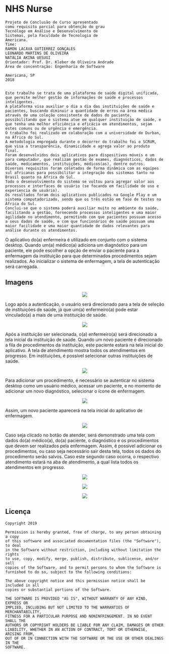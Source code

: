 # NHS Nurse


```
Projeto de Conclusão de Curso apresentado
como requisito parcial para obtenção do grau
Tecnólogo em Análise e Desenvolvimento de
Sistemas, pela Faculdade de Tecnologia de
Americana.
Time: 
RAMON LACAVA GUTIERREZ GONÇALES
LEONARDO MARTINS DE OLIVEIRA
NATÁLIA AKINA UESUGI
Orientador: Prof. Dr. Kleber de Oliveira Andrade
Área de concentração: Engenharia de Software

Americana, SP
2018


Este trabalho se trata de uma plataforma de saúde digital unificada, que permite melhor gestão de informações de saúde e processos inteligentes. 
A plataforma visa auxiliar o dia a dia das instituições de saúde e pacientes, buscando diminuir a quantidade de erros na área médica através de uma coleção consistente de dados do paciente, possibilitando que o sistema atue em qualquer instituição de saúde, e que tenha uma melhor eficiência e eficácia em atendimentos, sejam estes comuns ou de urgência e emergência.
O trabalho foi realizado em colaboração com a universidade de Durban, na África do Sul. 
A metodologia empregada durante o decorrer do trabalho foi o SCRUM, que visa a transparência, dinamicidade e agrega valor ao produto final. 
Foram desenvolvidos dois aplicativos para dispositivos móveis e um para computador, que realizam gestão de exames, diagnósticos, dados de saúde, medicamentos, instituições, médicos(as), dentre outros. 
Diversos requisitos foram coletados de forma dinâmica com as equipes sul africanas para possibilitar a integração dos sistemas tanto no Brasil quanto na África do Sul.
Todo o desenvolvimento do sistema se voltou para agregar valor aos processos e interfaces de usuário (se focando em facilidade de uso e experiencia de usuário).
Os resultados foram dois aplicativos publicados na Google Play e um sistema computadorizado, sendo que os três estão em fase de testes na África do Sul.
Conclui-se que o sistema poderá auxiliar muito no ambiente da saúde, facilitando a gestão, fornecendo processos inteligentes e uma maior agilidade no atendimento, permitindo com que pacientes possuam acesso a seus dados de saúde, e com que funcionários de saúde possuam uma maior facilidade e uma maior quantidade de dados relevantes para análise durante os atendimentos.

```
O aplicativo do(a) enfermeira é utilizado em conjunto com o sistema desktop. Quando um(a) médico(a) adiciona um diagnóstico para um paciente, ele pode escolher a opção de enviar o paciente para a enfermagem da instituição para que determinados procedimentos sejam realizados. Ao inicializar o sistema de enfermagem, a tela de autenticação será carregada.

## Imagens
<p align="center"><img src='https://github.com/Ramonrune/nhs-nurse/blob/master/img01.png'></p>
Logo após a autenticação, o usuário será direcionado para a tela de seleção de instituições de saúde, já que um(a) enfermeiro(a) pode estar vinculado(a) a mais de uma instituição de saúde. <br>
<p align="center"><img src='https://github.com/Ramonrune/nhs-nurse/blob/master/img02.png'></p>	Após a instituição ser selecionada, o(a) enfermeiro(a) será direcionado a tela inicial da instituição de saúde. Quando um novo paciente é direcionado a fila de procedimentos da instituição, este paciente estará na tela inicial do aplicativo. A tela de atendimento mostra todos os atendimentos em progresso. Em instituições, é possível selecionar outras instituições de saúde. <br>
<p align="center"><img src='https://github.com/Ramonrune/nhs-nurse/blob/master/img03.png'></p>Para adicionar um procedimento, é necessário se autenticar no sistema desktop como um usuário médico, acessar um paciente, e no momento de adicionar um novo diagnóstico, selecionar o ícone de enfermagem. <br>
<p align="center"><img src='https://github.com/Ramonrune/nhs-nurse/blob/master/img04.png'></p>Assim, um novo paciente aparecerá na tela inicial do aplicativo de enfermagem.<br>
<p align="center"><img src='https://github.com/Ramonrune/nhs-nurse/blob/master/img05.png'></p>Caso seja clicado no botão de atender, será demonstrado uma tela com dados do(a) médico(a), do(a) paciente, o diagnóstico e os procedimentos que devem ser realizados pela enfermagem. Assim, é possível adicionar os procedimentos, ou caso seja necessário sair desta tela, todos os dados do procedimento serão salvos. Caso este segundo caso ocorra, o respectivo atendimento estará na aba de atendimento, a qual lista todos os atendimentos em progresso.<br>
<p align="center"><img src='https://github.com/Ramonrune/nhs-nurse/blob/master/img06.png'></p>
<p align="center"><img src='https://github.com/Ramonrune/nhs-nurse/blob/master/img07.png'></p>
<p align="center"><img src='https://github.com/Ramonrune/nhs-nurse/blob/master/img08.png'></p>




## Licença

    Copyright 2019 
    
    Permission is hereby granted, free of charge, to any person obtaining a copy
    of this software and associated documentation files (the "Software"), to deal
    in the Software without restriction, including without limitation the rights
    to use, copy, modify, merge, publish, distribute, sublicense, and/or sell
    copies of the Software, and to permit persons to whom the Software is
    furnished to do so, subject to the following conditions:
    
    The above copyright notice and this permission notice shall be included in all
    copies or substantial portions of the Software.
    
    THE SOFTWARE IS PROVIDED "AS IS", WITHOUT WARRANTY OF ANY KIND, EXPRESS OR
    IMPLIED, INCLUDING BUT NOT LIMITED TO THE WARRANTIES OF MERCHANTABILITY,
    FITNESS FOR A PARTICULAR PURPOSE AND NONINFRINGEMENT. IN NO EVENT SHALL THE
    AUTHORS OR COPYRIGHT HOLDERS BE LIABLE FOR ANY CLAIM, DAMAGES OR OTHER
    LIABILITY, WHETHER IN AN ACTION OF CONTRACT, TORT OR OTHERWISE, ARISING FROM,
    OUT OF OR IN CONNECTION WITH THE SOFTWARE OR THE USE OR OTHER DEALINGS IN THE
    SOFTWARE.

